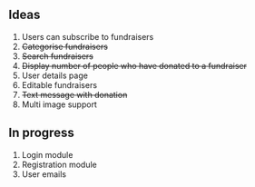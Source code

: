 ## Ideas
1. Users can subscribe to fundraisers
2. ~~Categorise fundraisers~~
3. ~~Search fundraisers~~
4. ~~Display number of people who have donated to a fundraiser~~
5. User details page
6. Editable fundraisers
7. ~~Text message with donation~~
8. Multi image support

## In progress
1. Login module
2. Registration module
3. User emails
